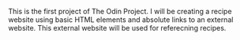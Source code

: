 This is the first project of The Odin Project. I will be creating a recipe website using basic HTML elements and absolute links to an external website. This external website will be used for referecning recipes.